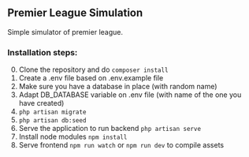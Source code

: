 ## Premier League Simulation

Simple simulator of premier league.

### Installation steps:
0. Clone the repository and do `composer install`
1. Create a .env file based on .env.example file
2. Make sure you have a database in place (with random name)
3. Adapt DB_DATABASE variable on .env file (with name of the one you have created)
4. `php artisan migrate`
5. `php artisan db:seed`
6. Serve the application to run backend `php artisan serve`
7. Install node modules `npm install`
8. Serve frontend `npm run watch` or `npm run dev` to compile assets

